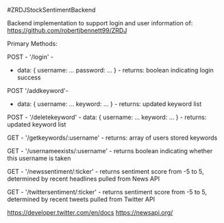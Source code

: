 #ZRDJStockSentimentBackend

Backend implementation to support login and user information of: https://github.com/robertjbennett99/ZRDJ

Primary Methods:

POST - '/login' -
- data: {
    username: ...
    password: ...
} -
returns: boolean indicating login success

POST '/addkeyword'-
- data: {
    username: ...
    keyword: ...
} - 
returns: updated keyword list

POST - '/deletekeyword' - 
data: {
    username: ...
    keyword: ...
} - 
returns: updated keyword list

GET - '/getkeywords/:username' - 
returns: array of users stored keywords

GET - '/usernameexists/:username' -
returns boolean indicating whether this username is taken

GET - '/newssentiment/:ticker' - 
returns sentiment score from -5 to 5, determined by recent headlines pulled from News API

GET - '/twittersentiment/:ticker' - 
returns sentiment score from -5 to 5, determined by recent tweets pulled from Twitter API


https://developer.twitter.com/en/docs
https://newsapi.org/


